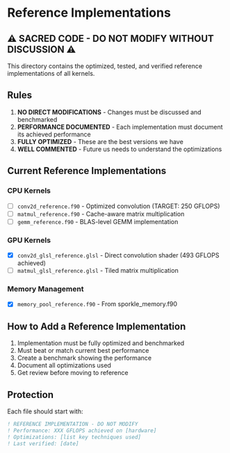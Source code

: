 # Reference Implementations

## ⚠️ SACRED CODE - DO NOT MODIFY WITHOUT DISCUSSION ⚠️

This directory contains the optimized, tested, and verified reference implementations of all kernels.

## Rules

1. **NO DIRECT MODIFICATIONS** - Changes must be discussed and benchmarked
2. **PERFORMANCE DOCUMENTED** - Each implementation must document its achieved performance
3. **FULLY OPTIMIZED** - These are the best versions we have
4. **WELL COMMENTED** - Future us needs to understand the optimizations

## Current Reference Implementations

### CPU Kernels
- [ ] `conv2d_reference.f90` - Optimized convolution (TARGET: 250 GFLOPS)
- [ ] `matmul_reference.f90` - Cache-aware matrix multiplication
- [ ] `gemm_reference.f90` - BLAS-level GEMM implementation

### GPU Kernels  
- [x] `conv2d_glsl_reference.glsl` - Direct convolution shader (493 GFLOPS achieved)
- [ ] `matmul_glsl_reference.glsl` - Tiled matrix multiplication

### Memory Management
- [x] `memory_pool_reference.f90` - From sporkle_memory.f90

## How to Add a Reference Implementation

1. Implementation must be fully optimized and benchmarked
2. Must beat or match current best performance
3. Create a benchmark showing the performance
4. Document all optimizations used
5. Get review before moving to reference

## Protection

Each file should start with:
```fortran
! REFERENCE IMPLEMENTATION - DO NOT MODIFY
! Performance: XXX GFLOPS achieved on [hardware]
! Optimizations: [list key techniques used]
! Last verified: [date]
```